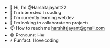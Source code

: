 - 👋 Hi, I’m @Harshitajayant22
- 👀 I’m interested in coding
- 🌱 I’m currently learning webdev
- 💞️ I’m looking to collaborate on projects
- 📫 How to reach me harshitajayant@gmail.com
- 😄 Pronouns: Her
- ⚡ Fun fact: I love coding

<!---
Harshitajayant22/Harshitajayant22 is a ✨ special ✨ repository because its `README.md` (this file) appears on your GitHub profile.
You can click the Preview link to take a look at your changes.
--->
